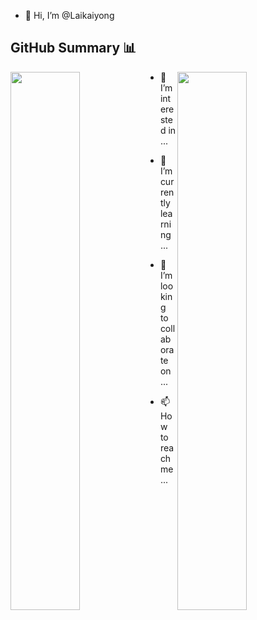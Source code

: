 - 👋 Hi, I’m @Laikaiyong

## GitHub Summary 📊
<img src="https://github-readme-stats.vercel.app/api?username=Laikaiyong&show_icons=true&theme=buefy" align=right width=47% >  
<img src="https://github-readme-stats.vercel.app/api/top-langs/?username=Laikaiyong&theme=tokyonight&layout=compact" width=47% align=left>

- 👀 I’m interested in ...
- 🌱 I’m currently learning ...


- 💞️ I’m looking to collaborate on ...
- 📫 How to reach me ...
